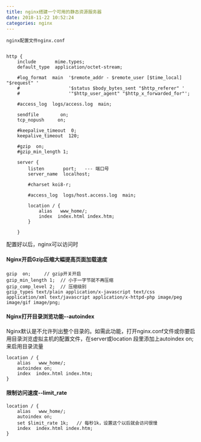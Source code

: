 ```yaml
---
title: nginx搭建一个可用的静态资源服务器
date: 2018-11-22 10:52:24
categories: nginx
---
```



    nginx配置文件nginx.conf


    http {
        include       mime.types;
        default_type  application/octet-stream;

        #log_format  main  '$remote_addr - $remote_user [$time_local] "$request" '
        #                  '$status $body_bytes_sent "$http_referer" '
        #                  '"$http_user_agent" "$http_x_forwarded_for"';

        #access_log  logs/access.log  main;

        sendfile        on;
        tcp_nopush     on;

        #keepalive_timeout  0;
        keepalive_timeout  120;

        #gzip  on;
        #gzip_min_length 1;

        server {
            listen       port;   --- 端口号
            server_name  localhost;

            #charset koi8-r;

            #access_log  logs/host.access.log  main;

            location / {
                alias   www_home/;
                index  index.html index.htm;
            }

        }

配置好以后，nginx可以访问时

#### Nginx开启Gzip压缩大幅提高页面加载速度

    gzip  on;     // gzip开关开启
    gzip_min_length 1;  // 小于一字节就不再压缩
    gzip_comp_level 2;  // 压缩级别
    gzip_types text/plain application/x-javascript text/css application/xml text/javascript application/x-httpd-php image/peg image/gif image/png;


#### Nginx打开目录浏览功能--autoindex   

Nginx默认是不允许列出整个目录的。如需此功能，打开nginx.conf文件或你要启用目录浏览虚拟主机的配置文件，在server或location 段里添加上autoindex on;来启用目录流量

    location / {
        alias   www_home/;
        autoindex on;
        index  index.html index.htm;
    }

#### 限制访问速度--limit_rate    

    location / {
        alias   www_home/;
        autoindex on;
        set $limit_rate 1k;   // 每秒1k，设置这个以后就会访问很慢
        index  index.html index.htm;
    }

    